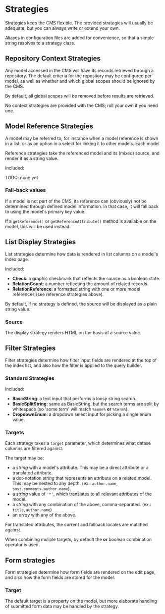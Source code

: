 # Strategies

Strategies keep the CMS flexible. The provided strategies will usually be adequate, but you can always write or extend your own.

Aliases in configuration files are added for convenience, so that a simple string resolves to a strategy class.


## Repository Context Strategies

Any model accessed in the CMS will have its records retrieved through a repository. 
The default criteria for the repository may be configured per model, as well as whether and which global scopes should be ignored by the CMS.

By default, all global scopes will be removed before results are retrieved.

No context strategies are provided with the CMS; roll your own if you need one.

## Model Reference Strategies

A model may be referred to, for instance when a model reference is shown in a list, or as an option in a select for linking it to other models. Each model 

Reference strategies take the referenced model and its (mixed) source, and render it as a string value.

Included:

TODO: none yet

### Fall-back values

If a model is not part of the CMS, its reference can (obviously) not be determined through defined model information.
In that case, it will fall back to using the model's primary key value.

If a `getReference()` or `getReferenceAttribute()` method is available on the model, this will be used instead.


## List Display Strategies

List strategies determine how data is rendered in list columns on a model's index page.
 
Included:

- **Check**: a graphic checkmark that reflects the source as a boolean state. 
- **RelationCount**: a number reflecting the amount of related records.
- **RelationReference**: a formatted string with one or more model references (see reference strategies above).
 

By default, if no strategy is defined, the source will be displayed as a plain string value.
 
### Source 

The display strategy renders HTML on the basis of a source value.



## Filter Strategies

Filter strategies determine how filter input fields are rendered at the top of the index list, and also how the filter is applied to the query builder.

### Standard Strategies

Included:

- **BasicString**: a text input that performs a loosy string search.
- **BasicSplitString**: same as BasicString, but the search terms are split by whitespace (so 'some term' will match `%some%` **or** `%term%`).
- **DropdownEnum**: a dropdown select input for picking a single enum value. 

### Targets

Each strategy takes a `target` parameter, which determines what datase columns are filtered against.

The target may be:

- a *string* with a model's attribute. This may be a direct attribute or a translated attribute.
- a dot-notation *string* that represents an attribute on a related model. This may be nested to any depth. (ex.: `author.name`, `post.comments.author.name`).
- a *string* value of `'*'`, which translates to all relevant attributes of the model.
- a *string* with any combination of the above, comma-separated. (ex.: `title,author.name`)
- an *array* with any of the above.

For translated attributes, the current and fallback locales are matched against.

When combining muliple targets, by default the **or** boolean combination operator is used.


## Form strategies

Form strategies determine how form fields are rendered on the edit page, and also how the form fields are stored for the model.

### Target

The default target is a property on the model, but more elaborate handling of submitted form data may be handled by the strategy.

